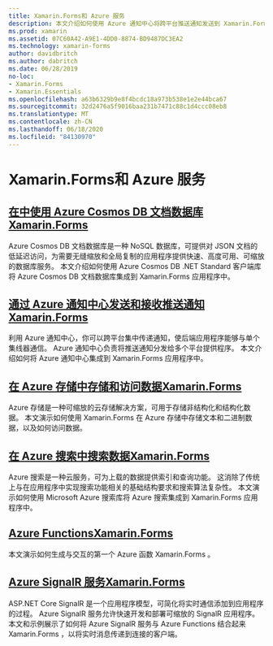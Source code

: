 ```yaml
---
title: Xamarin.Forms和 Azure 服务
description: 本文介绍如何使用 Azure 通知中心将跨平台推送通知发送到 Xamarin.Forms 应用程序。
ms.prod: xamarin
ms.assetid: 07C60A42-A9E1-4DD0-8874-BD9487DC3EA2
ms.technology: xamarin-forms
author: davidbritch
ms.author: dabritch
ms.date: 06/28/2019
no-loc:
- Xamarin.Forms
- Xamarin.Essentials
ms.openlocfilehash: a63b6329b9e8f4bcdc18a973b538e1e2e44bca67
ms.sourcegitcommit: 32d2476a5f9016baa231b7471c88c1d4ccc08eb8
ms.translationtype: MT
ms.contentlocale: zh-CN
ms.lasthandoff: 06/18/2020
ms.locfileid: "84130970"
---
```

# <a name="xamarinforms-and-azure-services"></a>Xamarin.Forms和 Azure 服务

## <a name="consume-an-azure-cosmos-db-document-database-in-xamarinformsazure-cosmosdbmd"></a>[在中使用 Azure Cosmos DB 文档数据库Xamarin.Forms](azure-cosmosdb.md)

Azure Cosmos DB 文档数据库是一种 NoSQL 数据库，可提供对 JSON 文档的低延迟访问，为需要无缝缩放和全局复制的应用程序提供快速、高度可用、可缩放的数据库服务。 本文介绍如何使用 Azure Cosmos DB .NET Standard 客户端库将 Azure Cosmos DB 文档数据库集成到 Xamarin.Forms 应用程序中。

## <a name="send-and-receive-push-notifications-with-azure-notification-hubs-and-xamarinformsazure-notification-hubmd"></a>[通过 Azure 通知中心发送和接收推送通知Xamarin.Forms](azure-notification-hub.md)

利用 Azure 通知中心，你可以跨平台集中传递通知，使后端应用程序能够与单个集线器通信。 Azure 通知中心负责将推送通知分发给多个平台提供程序。 本文介绍如何将 Azure 通知中心集成到 Xamarin.Forms 应用程序中。

## <a name="store-and-access-data-in-azure-storage-from-xamarinformsazure-storagemd"></a>[在 Azure 存储中存储和访问数据Xamarin.Forms](azure-storage.md)

Azure 存储是一种可缩放的云存储解决方案，可用于存储非结构化和结构化数据。 本文演示如何使用 Xamarin.Forms 在 Azure 存储中存储文本和二进制数据，以及如何访问数据。

## <a name="search-data-with-azure-search-and-xamarinformsazure-searchmd"></a>[在 Azure 搜索中搜索数据Xamarin.Forms](azure-search.md)

Azure 搜索是一种云服务，可为上载的数据提供索引和查询功能。 这消除了传统上与在应用程序中实现搜索功能相关的基础结构要求和搜索算法复杂性。 本文演示如何使用 Microsoft Azure 搜索库将 Azure 搜索集成到 Xamarin.Forms 应用程序中。

## <a name="azure-functions-with-xamarinformsazure-functionsmd"></a>[Azure FunctionsXamarin.Forms](azure-functions.md)

本文演示如何生成与交互的第一个 Azure 函数 Xamarin.Forms 。

## <a name="azure-signalr-service-with-xamarinformsazure-signalrmd"></a>[Azure SignalR 服务Xamarin.Forms](azure-signalr.md)

ASP.NET Core SignalR 是一个应用程序模型，可简化将实时通信添加到应用程序的过程。 Azure SignalR 服务允许快速开发和部署可缩放的 SignalR 应用程序。 本文和示例展示了如何将 Azure SignalR 服务与 Azure Functions 结合起来 Xamarin.Forms ，以将实时消息传递到连接的客户端。
